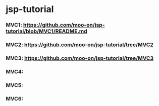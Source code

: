 # jsp-tutorial
### MVC1: https://github.com/moo-on/jsp-tutorial/blob/MVC1/README.md
### MVC2: https://github.com/moo-on/jsp-tutorial/tree/MVC2
### MVC3: https://github.com/moo-on/jsp-tutorial/tree/MVC3
### MVC4:
### MVC5:
### MVC6:
